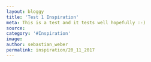 ```yaml
---
layout: bloggy
title: 'Test 1 Inspiration'
meta: This is a test and it tests well hopefully :-)
source:
category: '#Inspiration'
image: 
author: sebastian_weber
permalink: inspiration/20_11_2017
---
```


